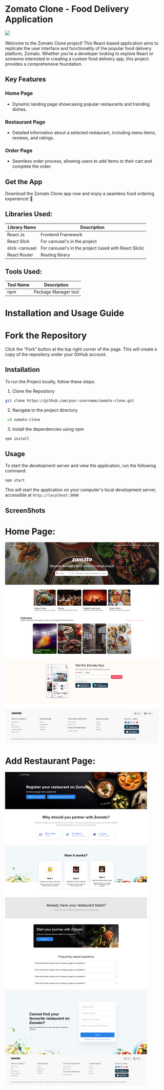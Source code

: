# Zomato Clone - Food Delivery Application

![](demo.gif)

Welcome to the Zomato Clone project! This React-based application aims to replicate the user interface and functionality of the popular food delivery platform, Zomato. Whether you're a developer looking to explore React or someone interested in creating a custom food delivery app, this project provides a comprehensive foundation.

## Key Features

### Home Page

- Dynamic landing page showcasing popular restaurants and trending dishes.

### Restaurant Page

- Detailed information about a selected restaurant, including menu items, reviews, and ratings.

### Order Page

- Seamless order process, allowing users to add items to their cart and complete the order.

## Get the App

Download the Zomato Clone app now and enjoy a seamless food ordering experience! 📱

## Libraries Used:

| Library Name   | Description                                           |
| -------------- | ----------------------------------------------------- |
| React Js       | Frontend Framework                                    |
| React Slick    | For carousel's in the project                         |
| slick-carousel | For carousel's in the project (used with React Slick) |
| React Router   | Routing library                                       |

## Tools Used:

| Tool Name | Description          |
| --------- | -------------------- |
| npm       | Package Manager tool |

# Installation and Usage Guide

# Fork the Repository

Click the "Fork" button at the top right corner of the page. This will create a copy of the repository under your GitHub account.

## Installation

To run the Project locally, follow these steps:

1. Clone the Repository

```bash
git clone https://github.com/your-username/zomato-clone.git
```

2. Navigate to the project directory

```bash
 cd zomato-clone
```

3. Install the dependencies using npm

```bash
npm install
```

## Usage

To start the development server and view the application, run the following command:

```bash
npm start
```

This will start the application on your computer's local development server, accessible at `http://localhost:3000`

## ScreenShots

# Home Page:

![App Screenshot](/src/assets/Screenshots/Home.png)

# Add Restaurant Page:

![App Screenshot](/src/assets/Screenshots/AddRestaurant.png)
